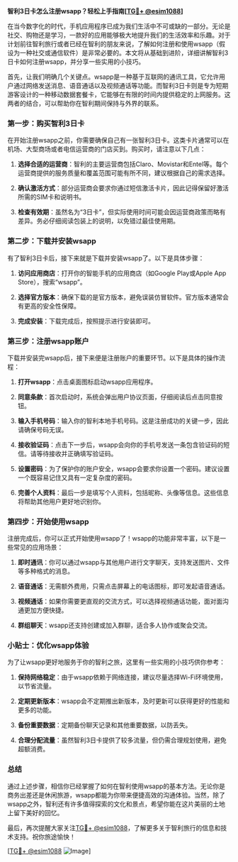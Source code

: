 **智利3日卡怎么注册wsapp？轻松上手指南[[TG💪+ @esim1088](https://t.me/s/esim1088)]**

在当今数字化的时代，手机应用程序已成为我们生活中不可或缺的一部分。无论是社交、购物还是学习，一款好的应用能够极大地提升我们的生活效率和乐趣。对于计划前往智利旅行或者已经在智利的朋友来说，了解如何注册和使用wsapp（假设为一种社交或通信软件）是非常必要的。本文将从基础到进阶，详细讲解智利3日卡如何注册wsapp，并分享一些实用的小技巧。

首先，让我们明确几个关键点。wsapp是一种基于互联网的通讯工具，它允许用户通过网络发送消息、语音通话以及视频通话等功能。而智利3日卡则是专为短期游客设计的一种移动数据套餐卡，它能够在有限的时间内提供稳定的上网服务。这两者的结合，可以帮助你在智利期间保持与外界的联系。

### **第一步：购买智利3日卡**

在开始注册wsapp之前，你需要确保自己有一张智利3日卡。这类卡片通常可以在机场、大型商场或者电信运营商的门店买到。购买时，请注意以下几点：

1. **选择合适的运营商**：智利的主要运营商包括Claro、Movistar和Entel等。每个运营商提供的服务质量和覆盖范围可能有所不同，建议根据自己的需求选择。
   
2. **确认激活方式**：部分运营商会要求你通过短信激活卡片，因此记得保留好激活所需的SIM卡和说明书。

3. **检查有效期**：虽然名为“3日卡”，但实际使用时间可能会因运营商政策而略有差异。务必仔细阅读包装上的说明，以免错过最佳使用期。

### **第二步：下载并安装wsapp**

有了智利3日卡后，接下来就是下载并安装wsapp了。以下是具体步骤：

1. **访问应用商店**：打开你的智能手机的应用商店（如Google Play或Apple App Store），搜索“wsapp”。

2. **选择官方版本**：确保下载的是官方版本，避免误装仿冒软件。官方版本通常会有更高的安全性保障。

3. **完成安装**：下载完成后，按照提示进行安装即可。

### **第三步：注册wsapp账户**

下载并安装完wsapp后，接下来便是注册账户的重要环节。以下是具体的操作流程：

1. **打开wsapp**：点击桌面图标启动wsapp应用程序。

2. **同意条款**：首次启动时，系统会弹出用户协议页面，仔细阅读后点击同意按钮。

3. **输入手机号码**：输入你的智利本地手机号码。这是注册成功的关键一步，因此请确保号码无误。

4. **接收验证码**：点击下一步后，wsapp会向你的手机号发送一条包含验证码的短信。请等待接收并正确填写验证码。

5. **设置密码**：为了保护你的账户安全，wsapp会要求你设置一个密码。建议设置一个既容易记住又具有一定复杂度的密码。

6. **完善个人资料**：最后一步是填写个人资料，包括昵称、头像等信息。这些信息将帮助其他用户更好地识别你。

### **第四步：开始使用wsapp**

注册完成后，你可以正式开始使用wsapp了！wsapp的功能非常丰富，以下是一些常见的应用场景：

1. **即时通讯**：你可以通过wsapp与其他用户进行文字聊天，支持发送图片、文件等多种格式的消息。

2. **语音通话**：无需额外费用，只需点击屏幕上的电话图标，即可发起语音通话。

3. **视频通话**：如果你需要更直观的交流方式，可以选择视频通话功能，面对面沟通更加方便快捷。

4. **群组聊天**：wsapp还支持创建或加入群聊，适合多人协作或聚会交流。

### **小贴士：优化wsapp体验**

为了让wsapp更好地服务于你的智利之旅，这里有一些实用的小技巧供你参考：

1. **保持网络稳定**：由于wsapp依赖于网络连接，建议尽量选择Wi-Fi环境使用，以节省流量。

2. **定期更新版本**：wsapp会不定期推出新版本，及时更新可以获得更好的性能和更多的功能。

3. **备份重要数据**：定期备份聊天记录和其他重要数据，以防丢失。

4. **合理分配流量**：虽然智利3日卡提供了较多流量，但仍需合理规划使用，避免超额消费。

### **总结**

通过上述步骤，相信你已经掌握了如何在智利使用wsapp的基本方法。无论你是商务出差还是休闲旅游，wsapp都能为你带来便捷高效的沟通体验。当然，除了wsapp之外，智利还有许多值得探索的文化和景点，希望你能在这片美丽的土地上留下美好的回忆。

最后，再次提醒大家关注[TG💪+ @esim1088](https://t.me/s/esim1088)，了解更多关于智利旅行的信息和技术支持。祝你旅途愉快！

[[TG💪+ @esim1088](https://t.me/s/esim1088) ![Image](https://i.postimg.cc/4NQfJmqS/Snipaste-2025-05-13-00-14-12.png)]